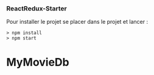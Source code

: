 ### ReactRedux-Starter ###

Pour installer le projet se placer dans le projet et lancer : 

```
> npm install
> npm start
```

# MyMovieDb
